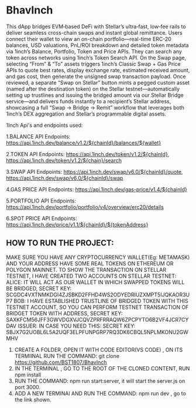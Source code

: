 # BhavInch

This dApp bridges EVM‐based DeFi with Stellar’s ultra‐fast, low‐fee rails to deliver seamless cross-chain swaps and instant global remittance. Users connect their wallet to view an on-chain portfolio—real-time ERC-20 balances, USD valuations, PnL/ROI breakdown and detailed token metadata via 1inch’s Balance, Portfolio, Token and Price APIs. They can search any token across networks using 1inch’s Token Search API. On the Swap page, selecting “From” & “To” assets triggers 1inch’s Classic Swap + Gas Price APIs to quote best rates, display exchange rate, estimated received amount, and gas cost, then generate the unsigned swap transaction payload. Once reviewed, a separate “Swap on Stellar” button mints a pegged custom asset (named after the destination token) on the Stellar testnet—automatically setting up trustlines and issuing the bridged amount via our Stellar Bridge service—and delivers funds instantly to a recipient’s Stellar address, showcasing a full “Swap → Bridge → Remit” workflow that leverages both 1inch’s DEX aggregation and Stellar’s programmable digital assets.

1Inch Api's and endpoints used:

1.BALANCE API
Endpoints: https://api.1inch.dev/balance/v1.2/${chainId}/balances/${wallet}

2.TOKEN API
Endpoints:  https://api.1inch.dev/token/v1.2/${chainId}, 
	    https://api.1inch.dev/token/v1.2/${chain}/search

3.SWAP API
Endpoints: https://api.1inch.dev/swap/v6.0/${chainId}/quote, 
	   https://api.1inch.dev/swap/v6.0/${chainId}/swap

4.GAS PRICE API
Endpoints: https://api.1inch.dev/gas-price/v1.4/${chainId}

5.PORTFOLIO API
Endpoints: https://api.1inch.dev/portfolio/portfolio/v4/overview/erc20/details

6.SPOT PRICE API
Endpoints: https://api.1inch.dev/price/v1.1/${chainId}/${tokenAddress}

## HOW TO RUN THE PROJECT:

MAKE SURE YOU HAVE ANY CRYPTOCURRENCY WALLET(Eg: METAMASK) AND YOUR ADDRESS HAVE SOME REAL TOKENS ON ETHEREUM OR POLYGON MAINNET.
TO SHOW THE TRANSACTION ON STELLAR TESTNET, I HAVE CREATED TWO ACCOUNTS ON STELLAR TESTNET:
ALICE: IT WILL ACT AS OUR WALLET IN WHICH SWAPPED TOKENS WILL BE BRIDGED, SECRET KEY: SCGDC4VXTNMKDGI4ZJSBKD2FFHD4WS2ODYEDRIUZXMPT5IJQKAOR3UP7
BOB: I HAVE ESTABLISHED TRUSTLINE OF BRIDGED TOKEN WITH THIS TESTNET ACCOUNT, SO YOU CAN PERFORM TESTNET TRANSACTION OF BRIDGET TOKEN WITH ADDRESS, SECRET KEY: SAXKFCM56JFF3GWVDGXVJCQVZPRFRRAQW6ZPCPYTO6B2VF4JCR7CYDAV
ISSUER: IN CASE YOU NEED THIS: SECRET KEY: SBJX7G2UOBL6L5A2UQF3ELPFUNPGRP7RQ3DK6CBQL5NPLMKONU2GWMHV


1) CREATE A FOLDER, OPEN IT WITH CODE EDITOR(VS CODE) , ON ITS TERMIINAL RUN THE COMMAND: git clone https://github.com/BST1807/BhavInch
2) IN THE TERMINAL , GO TO THE ROOT OF THE CLONED CONTENT, RUN npm install
3) RUN THE COMMAND: npm run start:server, it will start the server.js on port 3000.
4) ADD A NEW TERMINAl AND RUN THE COMMAND: npm run dev , go to the link shown.
